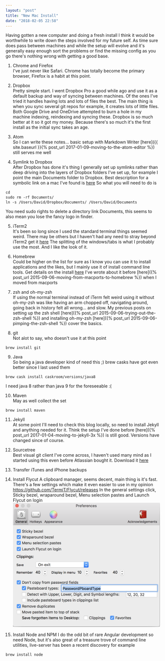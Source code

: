 ```yaml
---
layout: "post"
title: "New Mac Install"
date: "2018-02-05 22:58"
---
```

Having gotten a new computer and doing a fresh install I think it would be worthwhile to write down the steps involved for my future self.  As time sure does pass between machines and while the setup will evolve and it's generally easy enough sort the problems or find the missing config as you go there's nothing wrong with getting a good base.

1. Chrome and Firefox  
I've just never like Safari. Chrome has totally become the primary browser, Firefox is a habit at this point.

2. Dropbox  
Pretty simple start. I went Dropbox Pro a good while ago and use it as a default backup and way of syncing between machines. Of the ones I've tried it handles having lots and lots of files the best. The main thing is when you sync several git repos for example, it creates lots of little files. Both Google Drive and OneDrive attempted to burn a hole in my machine indexing, reindexing and syncing these. Dropbox is so much better at it so it got my money. Because there's so much it's the first install as the initial sync takes an age.

3. Atom  
So I can write these notes... basic setup with Markdown Writer [here]({{ site.baseurl }}{% post_url 2017-01-09-moving-to-the-atom-editor %}) still serves me well

4. Symlink to Dropbox  
After Dropbox has done it's thing I generally set up symlinks rather than deep driving into the layers of Dropbox folders I've set up, for example I point the main Documents folder to Dropbox. Best description for a symbolic link on a mac I've found is [here](https://apple.stackexchange.com/questions/115646/how-can-i-create-a-symbolic-link-in-terminal)
So what you will need to do is
```
cd
sudo rm -rf Documents/
ln -s /Users/David/Dropbox/Documents/ /Users/David/Documents
```
You need sudo rights to delete a directory link Documents, this seems to also mean you lose the fancy logo in finder.

5. iTerm2  
It's been so long since I used the standard terminal things seemed weird. There may be others but I haven't had any need to stray beyond iTerm2 get it [here](https://www.iterm2.com/index.html) The splitting of the windows/tabs is what I probably use the most.  And I like the look of it.

6. Homebrew  
Could be higher on the list for sure as I know you can use it to install applications and the likes, but I mainly use it of install command line tools.
Get details on the install [here](https://brew.sh/) I've wrote about it before [here]({% post_url 2015-09-06-moving-from-macports-to-homebrew %}) when I moved from macports

7. zsh and oh-my-zsh  
If using the normal terminal instead of iTerm felt weird using it without oh-my-zsh was like having an arm chopped off, navigating around, going back in history felt all wrong... and slow. My previous posts on setting up the zsh shell [here]({% post_url 2015-09-06-trying-out-the-zsh-shell %}) and installing oh-my-zsh [here]({% post_url 2015-09-06-pimping-the-zsh-shell %}) cover the basics.

8. git  
Not alot to say, who doesn't use it at this point
```
brew install git
```

9. Java  
So being a java developer kind of need this ;) brew casks have got even better since I last used them
```
brew cask install caskroom/versions/java8
```
I need java 8 rather than java 9 for the foreseeable :(

10. Maven  
May as well collect the set
```
brew install maven
```

11. Jekyll  
At some point I'll need to check this blog locally, so need to install Jekyll and anything needed for it. Think the setup I've done before [here]({% post_url 2017-01-04-moving-to-jekyll-3x %}) is still good. Versions have changed since of course.

12. Sourcetree  
Best visual git client I've come across, I haven't used many mind as I started using this even before Atlassian bought it. Download it [here](https://www.sourcetreeapp.com/)

13. Transfer iTunes and iPhone backups
14. Install Flycut
A clipboard manager, seems decent, main thing is it's fast. There's a few settings which make it even easier to use in my opinion
https://github.com/TermiT/Flycut/releases
In the general settings click, Sticky bezel, wraparound bezel, Menu selection pastes and Launch Flycut on login
![flycut-settings](assets/img/2018/03/flycut-settings.png)
15. Install Node and NPM
I do the odd bit of rare Angular development so need Node, but it's also great of a treasure trove of command line utilities, live-server has been a recent discovery for example

```
brew install node
```
